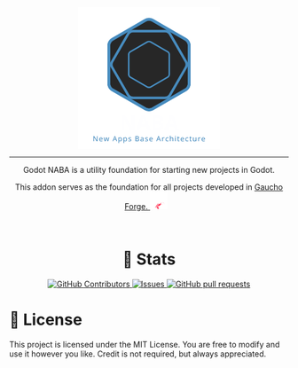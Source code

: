 <p align="center">
  <img width="256px" src="logos/naba_logo.png" align="center" alt="Godot NABA" />

  ---
  <p align="center">Godot NABA is a utility foundation for starting new projects in Godot.</p>
  <p align="center">This addon serves as the foundation for all projects developed in <a href="https://gauchoforge.com/">Gaucho Forge. <img src="logos/gaucho_forge_logo_transparent.png" alt="Gaucho Forge Logo" width="32" style="margin-right: 10px;" /></a></p>
</p>


<br>
<h1 align="center">🔎 Stats</h1>
<p align="center">
    <a href="https://github.com/darkalardev/Godot-NABA/graphs/contributors">
      <img alt="GitHub Contributors" src="https://img.shields.io/github/contributors/darkalardev/Godot-NABA" />
    </a>
    <a href="https://github.com/darkalardev/Godot-NABA/issues">
      <img alt="Issues" src="https://img.shields.io/github/issues/darkalardev/Godot-NABA?color=0088ff" />
    </a>
    <a href="https://github.com/darkalardev/Godot-NABA/pulls">
      <img alt="GitHub pull requests" src="https://img.shields.io/github/issues-pr/darkalardev/Godot-NABA?color=0088ff" />
    </a>
</p>


# 📄​ License
This project is licensed under the MIT License. You are free to modify and use it however you like. Credit is not required, but always appreciated.
